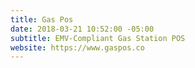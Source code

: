 ```yaml
---
title: Gas Pos
date: 2018-03-21 10:52:00 -05:00
subtitle: EMV-Compliant Gas Station POS
website: https://www.gaspos.co
---
```

